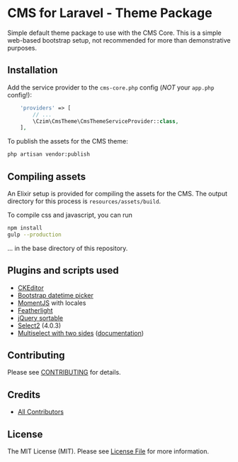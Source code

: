 # CMS for Laravel - Theme Package

Simple default theme package to use with the CMS Core.
This is a simple web-based bootstrap setup, not recommended for more than demonstrative purposes.


## Installation

Add the service provider to the `cms-core.php` config (*NOT* your `app.php` config!):

``` php
    'providers' => [
        // ...
        \Czim\CmsTheme\CmsThemeServiceProvider::class,
    ],
```

To publish the assets for the CMS theme:

``` bash
php artisan vendor:publish
```


## Compiling assets

An Elixir setup is provided for compiling the assets for the CMS.
The output directory for this process is `resources/assets/build`.

To compile css and javascript, you can run

``` bash
npm install
gulp --production
```

... in the base directory of this repository.
 

## Plugins and scripts used

- [CKEditor](http://ckeditor.com)
- [Bootstrap datetime picker](https://github.com/Eonasdan/bootstrap-datetimepicker)
- [MomentJS](http://momentjs.com) with locales
- [Featherlight](http://noelboss.github.io/featherlight)
- [jQuery sortable](http://johnny.github.com/jquery-sortable)
- [Select2](https://select2.github.io) (4.0.3)
- [Multiselect with two sides](http://crlcu.github.io/multiselect) ([documentation](http://crlcu.github.io/multiselect/examples/zero-configuration.html))


## Contributing

Please see [CONTRIBUTING](CONTRIBUTING.md) for details.


## Credits

- [All Contributors][link-contributors]

## License

The MIT License (MIT). Please see [License File](LICENSE.md) for more information.

[link-contributors]: ../../contributors
